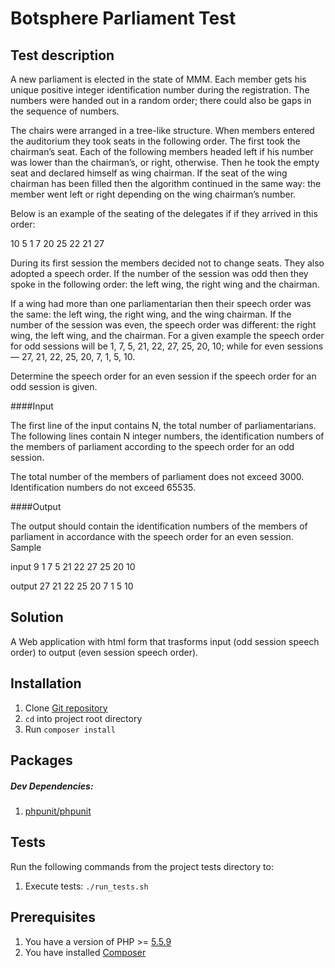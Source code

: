 # Botsphere Parliament Test

## Test description

A new parliament is elected in the state of MMM. Each member gets his unique positive integer identification number during the registration. The numbers were handed out in a random order; there could also be gaps in the sequence of numbers.

The chairs were arranged in a tree-like structure. When members entered the auditorium they took seats in the following order. The first took the chairman’s seat. Each of the following members headed left if his number was lower than the chairman’s, or right, otherwise. Then he took the empty seat and declared himself as wing chairman. If the seat of the wing chairman has been filled then the algorithm continued in the same way: the member went left or right depending on the wing chairman’s number.

Below is an example of the seating of the delegates if if they arrived in this order:

10
5
1
7
20
25
22
21
27

During its first session the members decided not to change seats. They also adopted a speech order. If the number of the session was odd then they spoke in the following order: the left wing, the right wing and the chairman. 

If a wing had more than one parliamentarian then their speech order was the same: the left wing, the right wing, and the wing chairman. If the number of the session was even, the speech order was different: the right wing, the left wing, and the chairman. For a given example the speech order for odd sessions will be 1, 7, 5, 21, 22, 27, 25, 20, 10; while for even sessions — 27, 21, 22, 25, 20, 7, 1, 5, 10.

Determine the speech order for an even session if the speech order for an odd session is given.

####Input

The first line of the input contains N, the total number of parliamentarians. The following lines contain N integer numbers, the identification numbers of the members of parliament according to the speech order for an odd session.

The total number of the members of parliament does not exceed 3000. Identification numbers do not exceed 65535.

####Output

The output should contain the identification numbers of the members of parliament in accordance with the speech order for an even session.
Sample

input
9
1
7
5
21
22
27
25
20
10

output
27
21
22
25
20
7
1
5
10

## Solution

A Web application with html form that trasforms input (odd session speech order) to output (even session speech order).

## Installation

1. Clone [Git repository](https://github.com/ttarnowski/mmm-parliament)
2. `cd` into project root directory
3. Run `composer install`

## Packages

##### Dev Dependencies:

1. [phpunit/phpunit](https://packagist.org/packages/phpunit/phpunit)

## Tests

Run the following commands from the project tests directory to:

1. Execute tests: `./run_tests.sh`

## Prerequisites

1. You have a version of PHP >= [5.5.9](http://php.net/releases/5_5_9.php)
2. You have installed [Composer](https://getcomposer.org/)
